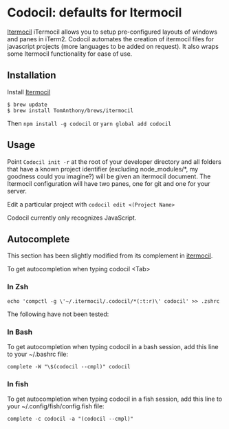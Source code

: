 # Codocil: defaults for Itermocil

[Itermocil](https://github.com/TomAnthony/itermocil)
iTermocil allows you to setup pre-configured layouts of windows and panes in iTerm2. Codocil automates the creation of itermocil files for javascript projects (more languages to be added on request). It also wraps some Itermocil functionality for ease of use.

## Installation

Install [Itermocil](https://github.com/TomAnthony/itermocil)

```
$ brew update
$ brew install TomAnthony/brews/itermocil
```

Then `npm install -g codocil` or `yarn global add codocil`

## Usage

Point `Codocil init -r` at the root of your developer directory and all folders that have a known project identifier (excluding node_modules/\*, my goodness could you imagine?) will be given an itermocil document. The Itermocil configuration will have two panes, one for git and one for your server.

Edit a particular project with `codocil edit <(Project Name>`

Codocil currently only recognizes JavaScript.

## Autocomplete

This section has been slightly modified from its complement in [itermocil](https://github.com/TomAnthony/itermocil#shell-autocompletion).

To get autocompletion when typing codocil \<Tab\>

### In Zsh

`echo 'compctl -g \'~/.itermocil/.codocil/*(:t:r)\' codocil' >> .zshrc`

The following have not been tested:

### In Bash

To get autocompletion when typing codocil <Tab> in a bash session, add this line to your ~/.bashrc file:

`complete -W "\$(codocil --cmpl)" codocil`

### In fish

To get autocompletion when typing codocil <Tab> in a fish session, add this line to your ~/.config/fish/config.fish file:

`complete -c codocil -a "(codocil --cmpl)"`
